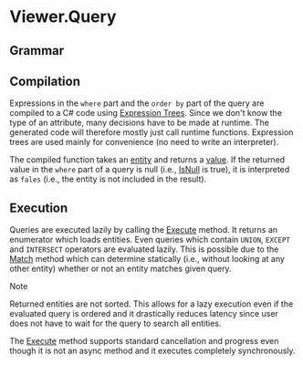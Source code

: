 # Viewer.Query

## Grammar

## Compilation

Expressions in the `where` part and the `order by` part of the query are compiled to a C# code using [Expression Trees](https://docs.microsoft.com/en-us/dotnet/csharp/programming-guide/concepts/expression-trees/). Since we don't know the type of an attribute, many decisions have to be made at runtime. The generated code will therefore mostly just call runtime functions. Expression trees are used mainly for convenience (no need to write an interpreter). 

The compiled function takes an [entity](xref:Viewer.Data.IEntity) and returns a [value](xref:Viewer.Data.BaseValue). If the returned value in the `where` part of a query is null (i.e., [IsNull](xref:Viewer.Data.BaseValue#Viewer_Data_BaseValue_IsNull) is true), it is interpreted as `fales` (i.e., the entity is not included in the result).

## Execution

Queries are executed lazily by calling the [Execute](xref:Viewer.Query.IExecutableQuery) method. It returns an enumerator which loads entities. Even queries which contain `UNION`, `EXCEPT` and `INTERSECT` operators are evaluated lazily. This is possible due to the [Match](xref:Viewer.Query.IExecutableQuery) method which can determine statically (i.e., without looking at any other entity) whether or not an entity matches given query.

> [!NOTE]
> Returned entities are not sorted. This allows for a lazy execution even if the evaluated query is ordered and it drastically reduces latency since user does not have to wait for the query to search all entities.

The [Execute](xref:Viewer.Query.IExecutableQuery) method supports standard cancellation and progress even though it is not an async method and it executes completely synchronously.  
